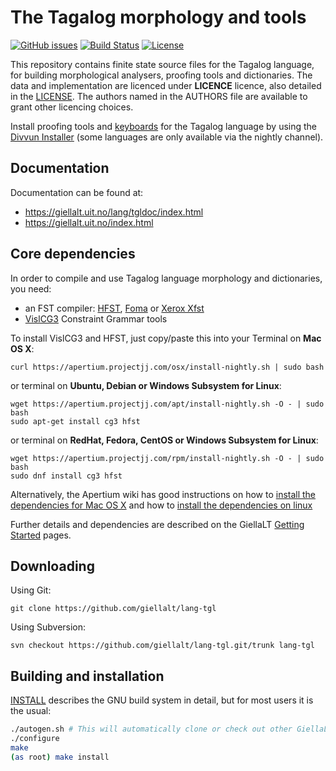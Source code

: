 The Tagalog morphology and tools
==========================================

[![GitHub issues](https://img.shields.io/github/issues-raw/giellalt/lang-tgl)](https://github.com/giellalt/lang-tgl/issues)
[![Build Status](https://github.com/giellalt/lang-tgl/workflows/Speller%20CI+CD/badge.svg)](https://github.com/giellalt/lang-tgl/actions)
[![License](https://img.shields.io/github/license/giellalt/lang-tgl)](https://raw.githubusercontent.com/giellalt/lang-tgl/main/LICENSE)

This repository contains finite state source files for the Tagalog language,
for building morphological analysers, proofing tools
and dictionaries. The data and implementation are licenced under __LICENCE__
licence, also detailed in the
[LICENSE](https://github.com/giellalt/lang-tgl/blob/main/LICENSE). The
authors named in the AUTHORS file are available to grant other licencing
choices.

Install proofing tools and [keyboards](https://github.com/giellalt/keyboard-tgl)
for the Tagalog language by using the [Divvun Installer](http://divvun.no)
(some languages are only available via the nightly channel).

Documentation
-------------

Documentation can be found at:

-   <https://giellalt.uit.no/lang/tgldoc/index.html>
-   <https://giellalt.uit.no/index.html>

Core dependencies
-----------------

In order to compile and use Tagalog language morphology and
dictionaries, you need:

- an FST compiler: [HFST](https://github.com/hfst/hfst), [Foma](https://github.com/mhulden/foma) or [Xerox Xfst](https://web.stanford.edu/~laurik/fsmbook/home.html)
- [VislCG3](https://visl.sdu.dk/svn/visl/tools/vislcg3/trunk) Constraint Grammar tools

To install VislCG3 and HFST, just copy/paste this into your Terminal on **Mac OS X**:

```
curl https://apertium.projectjj.com/osx/install-nightly.sh | sudo bash
```

or terminal on **Ubuntu, Debian or Windows Subsystem for Linux**:

```
wget https://apertium.projectjj.com/apt/install-nightly.sh -O - | sudo bash
sudo apt-get install cg3 hfst
```

or terminal on **RedHat, Fedora, CentOS or Windows Subsystem for Linux**:

```
wget https://apertium.projectjj.com/rpm/install-nightly.sh -O - | sudo bash
sudo dnf install cg3 hfst
```

Alternatively, the Apertium wiki has good instructions on how to [install the dependencies for Mac
OS X](https://wiki.apertium.org/wiki/Apertium_on_Mac_OS_X) and how to [install
the dependencies on
linux](https://wiki.apertium.org/wiki/Installation_of_grammar_libraries)

Further details and dependencies are described on the GiellaLT [Getting Started](https://giellalt.uit.no/infra/GettingStarted.html) pages.

Downloading
-----------

Using Git:
```
git clone https://github.com/giellalt/lang-tgl
```

Using Subversion:
```
svn checkout https://github.com/giellalt/lang-tgl.git/trunk lang-tgl
```

Building and installation
-------------------------

[INSTALL](https://github.com/giellalt/lang-tgl/blob/main/INSTALL)
describes the GNU build system in detail, but for most users it is the usual:

```sh
./autogen.sh # This will automatically clone or check out other GiellaLT dependencies
./configure
make
(as root) make install
```
